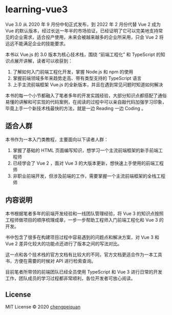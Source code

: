 # learning-vue3

Vue 3.0 从 2020 年 9 月份中旬正式发布，到 2022 年 2 月份代替 Vue 2 成为 Vue 的默认版本，经过长达一年半的市场验证，已经证明了它可以完美地支持常见的企业需求，适合投产使用，未来会被越来越多的企业所采用，只会 Vue 2 将远远不能满足企业的技能要求。

本书以 Vue.js 的 3.0 版本为核心技术栈，围绕 “前端工程化” 和 TypeScript 的知识点展开讲解，读者可以收获到：

1. 了解如何入门前端工程化开发，掌握 Node.js 和 npm 的使用
2. 掌握前端领域多年来趋势走高、带有类型支持的 TypeScript 语言
3. 上手主流前端框架 Vue.js 的全新版本，并且在遇到常见问题时知道如何解决

本书的每一个小节都融入了笔者多年的开发实践经验，大部分知识点都搭配了通俗易懂的讲解和可实现的代码案例，在阅读的过程中可以亲自敲代码加强学习印象，毕竟上手一个新技术栈最快的方法，就是一边 Reading 一边 Coding 。

## 适合人群

本书作为一本入门类教程，主要面向以下读者人群：

1. 掌握了基础的 HTML 页面编写知识，想学习一个主流前端框架的新手前端工程师
2. 已经学会了 Vue 2 ，面对 Vue 3 的大版本更新，想快速上手使用的前端工程师
3. 非职业前端开发，但涉及前端的工作，需要掌握一个主流前端框架的全栈工程师

## 内容说明

本书根据笔者多年的前端开发经验和一线团队管理经验，将 Vue 3 的知识点按照工程师做项目的顺序梳理成章，一步一步帮助工程师入门前端工程化和 Vue 3 的开发。

书中包含了很多在构建项目过程中容易遇到的问题点和解决方案，对 Vue 3 和 Vue 2 差异化较大的功能点还进行了版本之间的写法对比。

这一点和各个技术栈的官方文档有比较大的不同，官方文档更适合作为一本工具书，方便在需要的时候对 API 进行检索查询。

目前笔者所带领的前端团队已经全员使用 TypeScript 和 Vue 3 进行日常的开发工作，团队成员的学习过程都非常顺利，各位开发者可放心阅读。

## License

MIT License © 2020 [chengpeiquan](https://github.com/chengpeiquan)
